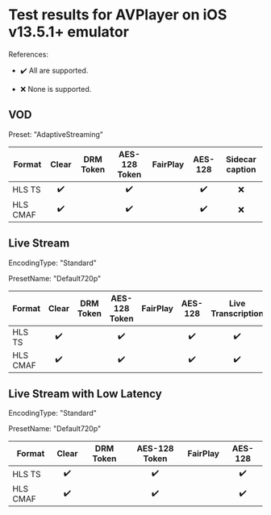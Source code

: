 # Test results for AVPlayer on iOS v13.5.1+ emulator

References:

- ✔️ All are supported.

- ❌ None is supported.


## VOD

Preset: "AdaptiveStreaming"

| Format | Clear | DRM Token | AES-128 Token | FairPlay | AES-128 | Sidecar caption |
| ------ | :---: | :-------: | :-----------: | :------: | :-----: | :-------------: |
| HLS TS |  ✔️    |           |      ✔️       |          |    ✔️      | ❌        |
| HLS CMAF |  ✔️  |           |    ✔️         |          |     ✔️     |   ❌      |



## Live Stream

EncodingType: "Standard"

PresetName: "Default720p"

| Format | Clear | DRM Token | AES-128 Token | FairPlay | AES-128 | Live Transcription |
| --------- | :---: | :---: | :----------------------------------------------------------: | :----------------------------------------------------------: | :---: | :---: |
| HLS TS    |  ✔️    |           |     ✔️        |          |     ✔️    | ✔️      |
| HLS CMAF  |  ✔️   |           |      ✔️      |          |  ✔️      |   ✔️     |



## Live Stream with Low Latency

EncodingType: "Standard"

PresetName: "Default720p"

| Format | Clear | DRM Token | AES-128 Token | FairPlay | AES-128 |
| --------- | :---: | :---: | :----------------------------------------------------------: | :----------------------------------------------------------: | :------: |
| HLS TS    |   ✔️   |           |      ✔️        |          |    ✔️     |
| HLS CMAF  |   ✔️   |           |      ✔️        |          |    ✔️     |
